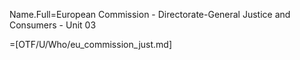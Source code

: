 Name.Full=European Commission - Directorate-General Justice and Consumers - Unit 03

=[OTF/U/Who/eu_commission_just.md]
